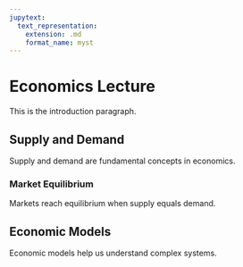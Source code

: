 ```yaml
---
jupytext:
  text_representation:
    extension: .md
    format_name: myst
---
```


# Economics Lecture

This is the introduction paragraph.

## Supply and Demand

Supply and demand are fundamental concepts in economics.

### Market Equilibrium

Markets reach equilibrium when supply equals demand.

## Economic Models

Economic models help us understand complex systems.
